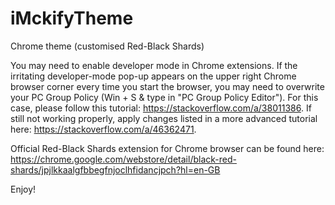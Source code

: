 # iMckifyTheme
Chrome theme (customised Red-Black Shards)

You may need to enable developer mode in Chrome extensions. 
If the irritating developer-mode pop-up appears on the upper right Chrome browser corner every time you start the browser,  you may need to overwrite your PC Group Policy (Win + S & type in "PC Group Policy Editor"). 
For this case, please follow this tutorial: https://stackoverflow.com/a/38011386. 
If still not working properly, apply changes listed in a more advanced tutorial here: https://stackoverflow.com/a/46362471.

Official Red-Black Shards extension for Chrome browser can be found here: https://chrome.google.com/webstore/detail/black-red-shards/jpjlkkaalgfbbegfnjoclhfidancjpch?hl=en-GB

Enjoy!
